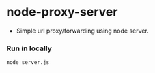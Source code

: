 # node-proxy-server

- Simple url proxy/forwarding using node server.

### Run in locally

```sh
node server.js
```
